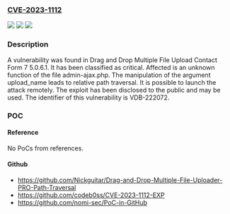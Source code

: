 ### [CVE-2023-1112](https://cve.mitre.org/cgi-bin/cvename.cgi?name=CVE-2023-1112)
![](https://img.shields.io/static/v1?label=Product&message=Drag%20and%20Drop%20Multiple%20File%20Upload%20Contact%20Form%207&color=blue)
![](https://img.shields.io/static/v1?label=Version&message=%3D%205.0.6.1%20&color=brighgreen)
![](https://img.shields.io/static/v1?label=Vulnerability&message=CWE-23%20Relative%20Path%20Traversal&color=brighgreen)

### Description

A vulnerability was found in Drag and Drop Multiple File Upload Contact Form 7 5.0.6.1. It has been classified as critical. Affected is an unknown function of the file admin-ajax.php. The manipulation of the argument upload_name leads to relative path traversal. It is possible to launch the attack remotely. The exploit has been disclosed to the public and may be used. The identifier of this vulnerability is VDB-222072.

### POC

#### Reference
No PoCs from references.

#### Github
- https://github.com/Nickguitar/Drag-and-Drop-Multiple-File-Uploader-PRO-Path-Traversal
- https://github.com/codeb0ss/CVE-2023-1112-EXP
- https://github.com/nomi-sec/PoC-in-GitHub

